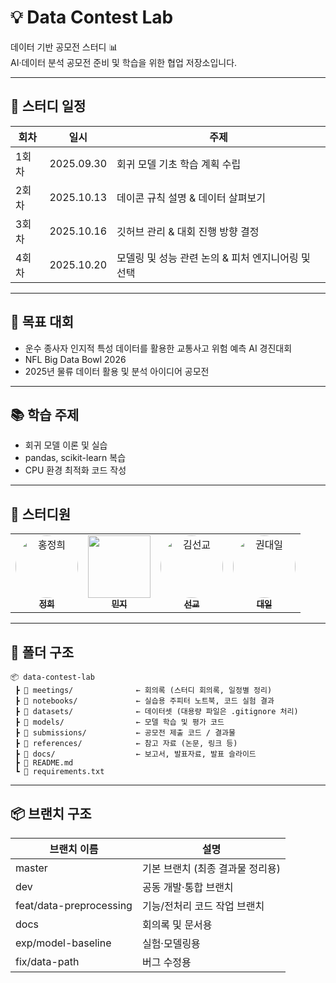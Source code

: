 # 💡 Data Contest Lab
데이터 기반 공모전 스터디 📊  
AI·데이터 분석 공모전 준비 및 학습을 위한 협업 저장소입니다.

---

## 📅 스터디 일정
| 회차 | 일시 | 주제 |
|------|------|------|
| 1회차 | 2025.09.30 | 회귀 모델 기초 학습 계획 수립 |
| 2회차 | 2025.10.13 | 데이콘 규칙 설명 & 데이터 살펴보기|
| 3회차 | 2025.10.16 | 깃허브 관리 & 대회 진행 방향 결정|
| 4회차 | 2025.10.20 | 모델링 및 성능 관련 논의 & 피처 엔지니어링 및 선택|

---

## 🎯 목표 대회
- 운수 종사자 인지적 특성 데이터를 활용한 교통사고 위험 예측 AI 경진대회  
- NFL Big Data Bowl 2026  
- 2025년 물류 데이터 활용 및 분석 아이디어 공모전  

---

## 📚 학습 주제
- 회귀 모델 이론 및 실습  
- pandas, scikit-learn 복습  
- CPU 환경 최적화 코드 작성  

---

## 👥 스터디원

<table align="center">
  <tr>
    <td align="center">
      <a href="https://github.com/hongjeonghui">
        <img src="https://github.com/hongjeonghui.png" width="100px;" style="border-radius:50%;" alt="홍정희"/><br/>
        <sub><b>정희</b></sub>
      </a>
    </td>
      <td align="center">
        <a href="https://github.com/cieloMJ">
          <img src="https://github.com/cieloMJ.png" width="100"/><br>
          <sub><b>민지</b></sub>
        </a>
      </td>
    <td align="center">
      <a href="https://github.com/karneva">
        <img src="https://github.com/karneva.png" width="100px;" style="border-radius:50%;" alt="김선교"/><br/>
        <sub><b>선교</b></sub>
      </a>
    </td>
    <td align="center">
      <a href="https://github.com/daeil-kwon7512">
        <img src="https://github.com/daeil-kwon7512.png" width="100px;" style="border-radius:50%;" alt="권대일"/><br/>
        <sub><b>대일</b></sub>
      </a>
    </td>
  </tr>
</table>



---

## 📁 폴더 구조
```
📦 data-contest-lab
 ┣ 📁 meetings/              ← 회의록 (스터디 회의록, 일정별 정리)
 ┣ 📁 notebooks/             ← 실습용 주피터 노트북, 코드 실험 결과
 ┣ 📁 datasets/              ← 데이터셋 (대용량 파일은 .gitignore 처리)
 ┣ 📁 models/                ← 모델 학습 및 평가 코드
 ┣ 📁 submissions/           ← 공모전 제출 코드 / 결과물
 ┣ 📁 references/            ← 참고 자료 (논문, 링크 등)
 ┣ 📁 docs/                  ← 보고서, 발표자료, 발표 슬라이드
 ┣ 📄 README.md
 ┗ 📄 requirements.txt
```

---

## 📦 브랜치 구조
| 브랜치 이름                  | 설명                         |
| ----------------------- | -------------------------- |
| master                  | 기본 브랜치 (최종 결과물 정리용)                   |
| dev                     | 공동 개발·통합 브랜치               |
| feat/data-preprocessing | 기능/전처리 코드 작업 브랜치 |
| docs           | 회의록 및 문서용                  |
| exp/model-baseline      | 실험·모델링용                    |
| fix/data-path           | 버그 수정용                     |

